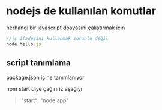 # nodejs de kullanılan komutlar

herhangi bir javascript dosyasını çalıştırmak için
```javascript
//js ifadesini kullanmak zorunlu değil
node hello.js
```

## script tanımlama
package.json içine tanımlanıyor

npm start diye çağırırız aşağıyı
> "start": "node app"
